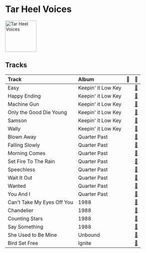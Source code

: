 
# Tar Heel Voices


<img src="https://i.scdn.co/image/ab6761610000e5eb3a9c5b798300322d4bc698f0" alt="Tar Heel Voices" width="100" />

## Tracks

| Track                      | Album              | 💚   | 🔗                                                          |
|:---------------------------|:-------------------|:----|:-----------------------------------------------------------|
| Easy                       | Keepin' it Low Key |     | [🔗](https://open.spotify.com/track/37vwAtZv5XEbpg0uetfdcB) |
| Happy Ending               | Keepin' it Low Key |     | [🔗](https://open.spotify.com/track/72bpNdFjmdbiLFGV1w92RY) |
| Machine Gun                | Keepin' it Low Key |     | [🔗](https://open.spotify.com/track/3p0txIEAiyVi0MBOd0AkmR) |
| Only the Good Die Young    | Keepin' it Low Key |     | [🔗](https://open.spotify.com/track/3OERzUoUYTsAOarTBVQcMw) |
| Samson                     | Keepin' it Low Key |     | [🔗](https://open.spotify.com/track/4GkzthA7aLCGzoP7vuZj7t) |
| Wally                      | Keepin' it Low Key |     | [🔗](https://open.spotify.com/track/4dY5fF23LOemKIA9Q2uzxZ) |
| Blown Away                 | Quarter Past       |     | [🔗](https://open.spotify.com/track/0XWtfrs1Sh8Qm47OeMlCYN) |
| Falling Slowly             | Quarter Past       |     | [🔗](https://open.spotify.com/track/4tzF2kdCUtlbVpry6z9WPZ) |
| Morning Comes              | Quarter Past       |     | [🔗](https://open.spotify.com/track/1z0NSC0GZhulpwAGv6QcYN) |
| Set Fire To The Rain       | Quarter Past       |     | [🔗](https://open.spotify.com/track/6SMKwFe2OB1HOh1ZT8sOVq) |
| Speechless                 | Quarter Past       |     | [🔗](https://open.spotify.com/track/3ibXraWcKcHr3ga4PKRY05) |
| Wait It Out                | Quarter Past       |     | [🔗](https://open.spotify.com/track/5jxyJeMudecYVsPXctn4dv) |
| Wanted                     | Quarter Past       |     | [🔗](https://open.spotify.com/track/0wfPw0MHPaMOt4Np1oCa0q) |
| You And I                  | Quarter Past       |     | [🔗](https://open.spotify.com/track/5L6yEBGz4rtApJ8PgY6kjl) |
| Can't Take My Eyes Off You | 1988               |     | [🔗](https://open.spotify.com/track/421iteTHiwbWZneFqAUQpS) |
| Chandelier                 | 1988               |     | [🔗](https://open.spotify.com/track/18wXABY4rT8OWkluEuXir0) |
| Counting Stars             | 1988               |     | [🔗](https://open.spotify.com/track/497vByhCSwcQHKrLOqsXgA) |
| Say Something              | 1988               |     | [🔗](https://open.spotify.com/track/2lXAm7golSL8XPCJiv8qVS) |
| She Used to Be Mine        | Unbound            |     | [🔗](https://open.spotify.com/track/7cuRwKzH4LJoIEkRzO0EEV) |
| Bird Set Free              | Ignite             |     | [🔗](https://open.spotify.com/track/4jgYV89FYNG8a8jzFa51Xy) |
